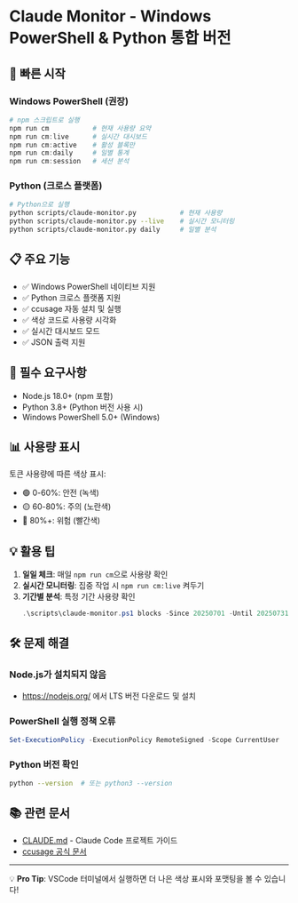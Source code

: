 # Claude Monitor - Windows PowerShell & Python 통합 버전

## 🚀 빠른 시작

### Windows PowerShell (권장)
```powershell
# npm 스크립트로 실행
npm run cm           # 현재 사용량 요약
npm run cm:live      # 실시간 대시보드
npm run cm:active    # 활성 블록만
npm run cm:daily     # 일별 통계
npm run cm:session   # 세션 분석
```

### Python (크로스 플랫폼)
```bash
# Python으로 실행
python scripts/claude-monitor.py           # 현재 사용량
python scripts/claude-monitor.py --live    # 실시간 모니터링
python scripts/claude-monitor.py daily     # 일별 분석
```

## 📋 주요 기능

- ✅ Windows PowerShell 네이티브 지원
- ✅ Python 크로스 플랫폼 지원
- ✅ ccusage 자동 설치 및 실행
- ✅ 색상 코드로 사용량 시각화
- ✅ 실시간 대시보드 모드
- ✅ JSON 출력 지원

## 🔧 필수 요구사항

- Node.js 18.0+ (npm 포함)
- Python 3.8+ (Python 버전 사용 시)
- Windows PowerShell 5.0+ (Windows)

## 📊 사용량 표시

토큰 사용량에 따른 색상 표시:
- 🟢 0-60%: 안전 (녹색)
- 🟡 60-80%: 주의 (노란색)
- 🔴 80%+: 위험 (빨간색)

## 💡 활용 팁

1. **일일 체크**: 매일 `npm run cm`으로 사용량 확인
2. **실시간 모니터링**: 집중 작업 시 `npm run cm:live` 켜두기
3. **기간별 분석**: 특정 기간 사용량 확인
   ```powershell
   .\scripts\claude-monitor.ps1 blocks -Since 20250701 -Until 20250731
   ```

## 🛠️ 문제 해결

### Node.js가 설치되지 않음
- https://nodejs.org/ 에서 LTS 버전 다운로드 및 설치

### PowerShell 실행 정책 오류
```powershell
Set-ExecutionPolicy -ExecutionPolicy RemoteSigned -Scope CurrentUser
```

### Python 버전 확인
```bash
python --version  # 또는 python3 --version
```

## 📚 관련 문서

- [CLAUDE.md](../CLAUDE.md) - Claude Code 프로젝트 가이드
- [ccusage 공식 문서](https://github.com/cline/ccusage)

---

💡 **Pro Tip**: VSCode 터미널에서 실행하면 더 나은 색상 표시와 포맷팅을 볼 수 있습니다!